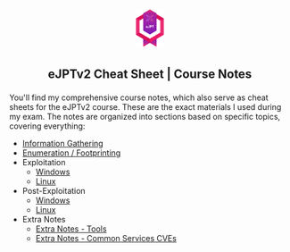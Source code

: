 <h1 align="center">
  <img src="https://github.com/Dragkob/eJPT/blob/main/eJPTv2_Logo.png" alt="eJPTv2 Logo" style="width: 10%;"/>
</h1>

## <p align="center">eJPTv2 Cheat Sheet | Course Notes</p>
You'll find my comprehensive course notes, which also serve as cheat sheets for the eJPTv2 course. These are the exact materials I used during my exam. The notes are organized into sections based on specific topics, covering everything:
<ul>
  <li><a href="https://github.com/Dragkob/eJPT/blob/main/PDFs%20(Section%20Split)/Dragkob_eJPT_InforGathering.pdf">Information Gathering</a></li>
  <li><a href="https://github.com/Dragkob/eJPT/blob/main/PDFs%20(Section%20Split)/Dragkob_eJPT_EnumerationFootprinting.pdf">Enumeration / Footprinting</a></li>
  <li>Exploitation
    <ul>
      <li><a href="https://github.com/Dragkob/eJPT/blob/main/PDFs%20(Section%20Split)/Dragkob_eJPT_WindowsExploitation.pdf">Windows</a></li>
      <li><a href="https://github.com/Dragkob/eJPT/blob/main/PDFs%20(Section%20Split)/Dragkob_eJPT_LinuxExploitation.pdf">Linux</a></li>
    </ul>
  </li>
  <li>Post-Exploitation
    <ul>
      <li><a href="https://github.com/Dragkob/eJPT/blob/main/PDFs%20(Section%20Split)/Dragkob_eJPT_WindowsPostExploitation.pdf">Windows</a></li>
      <li><a href="https://github.com/Dragkob/eJPT/blob/main/PDFs%20(Section%20Split)/Dragkob_eJPT_LinuxPostExploitation.pdf">Linux</a></li>
    </ul>
  </li>
  <li>Extra Notes
  <ul>
    <li><a href="https://github.com/Dragkob/eJPT/blob/main/PDFs%20(Section%20Split)/Dragkob_eJPT_ExtraNotesTools.pdf">Extra Notes - Tools</a></li>
    <li><a href="https://github.com/Dragkob/eJPT/blob/main/PDFs%20(Section%20Split)/Dragkob_eJPT_CommonServicesCVEs.pdf">Extra Notes - Common Services CVEs</a></li>
  </ul>
  </li>
</ul>
